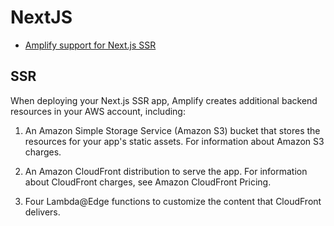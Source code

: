 # NextJS
* [Amplify support for Next.js SSR](https://docs.aws.amazon.com/amplify/latest/userguide/server-side-rendering-amplify.html#ssr-Amplify-support)

## SSR
When deploying your Next.js SSR app, Amplify creates additional backend resources in your AWS account, including:

1) An Amazon Simple Storage Service (Amazon S3) bucket that stores the resources for your app's static assets. For information about Amazon S3 charges.

2) An Amazon CloudFront distribution to serve the app. For information about CloudFront charges, see Amazon CloudFront Pricing.

3) Four Lambda@Edge functions to customize the content that CloudFront delivers.
